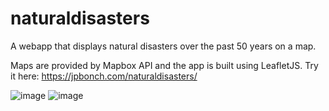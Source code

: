 # naturaldisasters
A webapp that displays natural disasters over the past 50 years on a map.

Maps are provided by Mapbox API and the app is built using LeafletJS.
Try it here: https://jpbonch.com/naturaldisasters/  

![image](https://user-images.githubusercontent.com/47366914/141031001-bf2826b6-443a-4af5-b44e-efc4e0b5d204.png)
![image](https://user-images.githubusercontent.com/47366914/141031056-37016045-6a41-497d-815c-7c5f8f7bb0f9.png)
